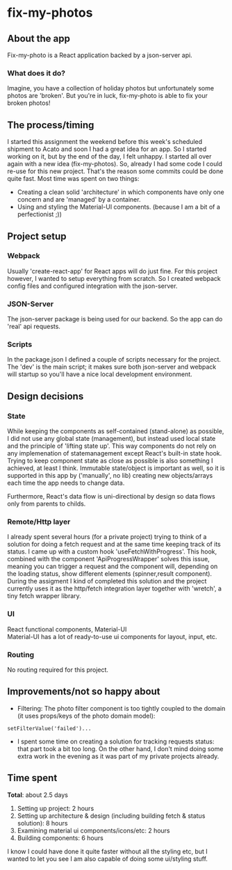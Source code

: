 # fix-my-photos

## About the app

Fix-my-photo is a React application backed by a json-server api.

### What does it do?

Imagine, you have a collection of holiday photos but unfortunately some photos are 'broken'. But you're in luck, fix-my-photo is able to fix your broken photos!

## The process/timing

I started this assignment the weekend before this week's scheduled shipment to Acato and soon I had a great idea for an app. So I started working on it, but by the end of the day, I felt unhappy. I started all over again with a new idea (fix-my-photos). So, already I had some code I could re-use for this new project. That's the reason some commits could be done quite fast.
Most time was spent on two things:

- Creating a clean solid 'architecture' in which components have only one concern and are 'managed' by a container.
- Using and styling the Material-UI components. (because I am a bit of a perfectionist ;))

## Project setup

### Webpack

Usually 'create-react-app' for React apps will do just fine. For this project however, I wanted to setup everything from scratch. So I created webpack config files and configured integration with the json-server.

### JSON-Server

The json-server package is being used for our backend. So the app can do 'real' api requests.

### Scripts

In the package.json I defined a couple of scripts necessary for the project. The 'dev' is the main script; it makes sure both json-server and webpack will startup so you'll have a nice local development environment.

## Design decisions

### State

While keeping the components as self-contained (stand-alone) as possible, I did not use any global state (management), but instead used local state and the principle of 'lifting state up'. This way components do not rely on any implemenation of statemanagement except React's built-in state hook.
Trying to keep component state as close as possible is also something I achieved, at least I think.
Immutable state/object is important as well, so it is supported in this app by ('manually', no lib) creating new objects/arrays each time the app needs to change data.

Furthermore, React's data flow is uni-directional by design so data flows only from parents to childs.

### Remote/Http layer

I already spent several hours (for a private project) trying to think of a solution for doing a fetch request and at the same time keeping track of its status. I came up with a custom hook 'useFetchWithProgress'. This hook, combined with the component 'ApiProgressWrapper' solves this issue, meaning you can trigger a request and the component will, depending on the loading status, show different elements (spinner,result component). During the assigment I kind of completed this solution and the project currently uses it as the http/fetch integration layer together with 'wretch', a tiny fetch wrapper library.

### UI

React functional components, Material-UI  
Material-UI has a lot of ready-to-use ui components for layout, input, etc.

### Routing

No routing required for this project.

## Improvements/not so happy about

- Filtering: The photo filter component is too tightly coupled to the domain (it uses props/keys of the photo domain model):

```
setFilterValue('failed')...
```

- I spent some time on creating a solution for tracking requests status: that part took a bit too long. On the other hand, I don't mind doing some extra work in the evening as it was part of my private projects already.

## Time spent

**Total**: about 2.5 days

1. Setting up project: 2 hours
2. Setting up architecture & design (including building fetch & status solution): 8 hours
3. Examining material ui components/icons/etc: 2 hours
4. Building components: 6 hours

I know I could have done it quite faster without all the styling etc, but I wanted to let you see I am also capable of doing some ui/styling stuff.
